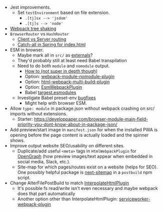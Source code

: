 * Jest improvements.
    - Set `testEnvironment` based on file extension.
        + `.[tj]sx --> 'jsdom'`
        + `.[tj]s --> 'node'`
* [Webpack tree shaking](https://webpack.js.org/guides/tree-shaking/)
* `BrowserRouter` vs `HashRouter`
    - [Client vs Server routing](https://stackoverflow.com/questions/27928372/react-router-urls-dont-work-when-refreshing-or-writing-manually)
    - [Catch-all in Spring for index.html](https://stackoverflow.com/questions/39331929/spring-catch-all-route-for-index-html)
* ESM in browser.
    - Maybe mark all in `src/` as [externals](https://webpack.js.org/configuration/externals/)?
    - They'd probably still at least need Babel transpilation
    - Need to do both `module` and `nomodule` output.
        + [How to (not super in depth though)](https://dev.to/thejohnstew/differential-serving-3dkf)
        + Option: [webpack-module-nomodule-plugin](https://www.npmjs.com/package/webpack-module-nomodule-plugin)
        + Option: [html-webpack-multi-build-plugin](https://www.npmjs.com/package/html-webpack-multi-build-plugin)
        + Option: [EsmWebpackPlugin](https://github.com/purtuga/esm-webpack-plugin)
        + Babel [targest.esmodules](https://babeljs.io/docs/en/babel-preset-env#targetsesmodules)
    - Investigate Babel preset-env [bugfixes](https://babeljs.io/docs/en/babel-preset-env#bugfixes)
        + Might help with browser ESM.
* Allow `type: module` in package.json without webpack crashing on src/ imports without extensions.
    - Starter: https://developpaper.com/browser-module-main-field-priority-you-dont-know-about-in-package-json/
* Add preview/start image in `manifest.json` for when the installed PWA is opening before the page content is actually loaded and the spinner shows.
* Improve output website SEO/usability on different sites.
    - Duplicate/add useful `<meta>` tags in `HtmlWebpackPlugin` for [OpenGraph](https://www.freecodecamp.org/news/what-is-open-graph-and-how-can-i-use-it-for-my-website/) (how preview images/text appear when embedded in social media, Slack, etc.).
    - Site-map for which pages/routes exist on a website (helps for SEO). One possibly helpful package is [next-sitemap](https://www.npmjs.com/package/next-sitemap) in a `postbuild` npm script.
* Change AlterFilePostBuild to match [InterpolateHtmlPlugin](https://github.com/egoist/interpolate-html-plugin)
    - It's possible fs read/write isn't even necessary and maybe webpack does that part automatically
    - Another option other than InterpolateHtmlPlugin: [serviceworker-webpack-plugin](https://github.com/oliviertassinari/serviceworker-webpack-plugin/blob/master/src/index.js)
